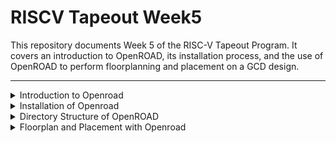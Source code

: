 # RISCV Tapeout Week5

This repository documents Week 5 of the RISC-V Tapeout Program. It covers an introduction to OpenROAD, its installation process, and the use of OpenROAD to perform floorplanning and placement on a GCD design.

---

<details>
<summary>Introduction to Openroad</summary>

## Introduction to Openroad


OpenROAD is an innovative open-source project that aims to revolutionize VLSI digital design by making it more accessible and automated. Its primary goal is to provide a complete RTL-to-GDSII flow that can run autonomously within 24 hours without requiring manual intervention.

### Key Features

1. **Automated Design Flow**
   - Complete RTL to GDSII automation
   - No manual intervention required
   - 24-hour turnaround target

2. **Open Source Benefits**
   - Permissively licensed EDA suite
   - Supports modern design methodologies
   - Enables broader access to IC design capabilities

3. **Advanced Technologies**
   - Integrated machine learning optimization via AutoTuner
   - Cloud computing support through COPILOT
   - Distributed computing capabilities

4. **Community-Driven Development**
   - Active global community
   - Proven track record in successful tapeouts
   - Continuous improvements and updates

### Target Users
- Startups developing custom silicon
- Academic researchers
- Independent engineers
- Companies seeking open-source alternatives

This tool democratizes IC design by removing barriers like:
- High costs of proprietary tools
- Need for specialized expertise
- Limited access to advanced design capabilities



</details>


<details>
<summary>Installation of Openroad</summary>

## Installation of Openroad

This section details the step-by-step process to install OpenROAD and its dependencies.

### Prerequisites
- Linux-based system
- Git
- C++ compiler
- Required packages (will be installed via setup script)

### Installation Steps

1. **Clone the Repository**
   ```bash
   git clone --recursive https://github.com/The-OpenROAD-Project/OpenROAD-flow-scripts
   cd OpenROAD-flow-scripts```


2. **Run setup script**
    ```bash
    sudo ./setup.sh```

![Image](https://github.com/Santosh3672/RISC-V_Tapeout_Programm/blob/main/Week5%3A%20OpenRoad/Image%20W5/W5p1.png)

3. **Build OpenRoad**
    ```bash
    ./build_openroad.sh --local```

  - Builds OpenROAD with local settings
  - Creates build_openroad.log for debugging
  - Check log for any missing dependencies (e.g., cudd package)


![Image](https://github.com/Santosh3672/RISC-V_Tapeout_Programm/blob/main/Week5%3A%20OpenRoad/Image%20W5/W5p2.png)


4. **Verify Installation**
    ```bash
    source ./env.sh
    yosys -help  
    openroad -help``

![Image](https://github.com/Santosh3672/RISC-V_Tapeout_Programm/blob/main/Week5%3A%20OpenRoad/Image%20W5/W5p3.png)

Yosys installation

![Image](https://github.com/Santosh3672/RISC-V_Tapeout_Programm/blob/main/Week5%3A%20OpenRoad/Image%20W5/W5p4.png)
Openroad installation

### Troubleshooting Guide

#### When Missing Packages Are Reported:

1. **Log Review**
   - Check `build_openroad.log` for specific error messages
   - Look for dependency requirements and version conflicts

2. **Installing Dependencies**
   - Install missing packages using system package manager
   - Follow error messages to identify required packages
   - Verify package versions match requirements

3. **Rebuild Process**
   ```bash
   ./build_openroad.sh --clean  # Clean previous build
   ./build_openroad.sh --local  # Rebuild with local settings```

4. **Iterative Resolution**
    - Address each missing dependency
    - Rebuild after installing packages
    - Continue until build completes successfully


</details>

<details>
<summary>Directory Structure of OpenROAD</summary>

## Directory Structure of OpenROAD

### OpenROAD-flow-scripts/

OpenROAD-flow-scripts/  
├── Tools/ # Tools used in the OpenROAD flow  
│ ├── Autotuner # Machine learning optimization module  
│ ├── OpenROAD # Core OpenROAD tool  
│ └── yosys # Logic synthesis tool  
│  
├── Flow/ # RTL to GDSII flow structure  
├── docs/ # OpenROAD documentation  
├── Docker/ # Docker image configurations  
├── Jenkins/ # CI/CD pipeline setup  
├── etc/ # Dependency installer scripts  
└── setup_env.sh # Environment setup script  

### Flow Directory Structure

Flow/  
├── design/ # Design files for different nodes  
├── platform/ # Technology node specific data  
│ ├── libs/ # Library files  
│ ├── lef/ # Layout files  
│ ├── gds/ # Physical layout data  
│ └── drc/ # Design rule check files  
│  
├── scripts/ # RTL to GDS flow scripts  
├── test/ # Test configurations  
├── tutorial/ # Tutorial materials  
├── util/ # Utility scripts  
└── Makefile # Build automation file  



</details>

<details>
<summary>Floorplan and Placement with Openroad</summary>

## Floorplan and Placement with Openroad

### Initial Setup
The design configuration is specified in `flow/Makefile`:
- Design variable: `DESIGN_CONFIG ?= ./designs/nangate45/gcd/config.mk`
- Uses GCD design on nangate45 (45nm open-source PDK)

### Configuration Details (config.mk)
1. **Design Inputs**
   - Design name
   - Verilog files (RTL)
   - Constraints file (.sdc)
2. **Platform Configuration**
   - Platform name: nangate45
3. **Synthesis Parameters**
   - ABC_AREA settings
4. **Floorplan/Placement Inputs**
   - Core utilization
   - PDN TCL file


### Running Logic Synthesis for GSD design on nangate45:
Use following command to run synthesis in the flow directory:  
`make synth`  

![Image](https://github.com/Santosh3672/RISC-V_Tapeout_Programm/blob/main/Week5%3A%20OpenRoad/Image%20W5/W5p5.png)

**Generated Directories:**
- Log/: Contains synthesis logs  
- Reports/: Synthesis reports  
- Results/: Output files for next steps  


![Image](https://github.com/Santosh3672/RISC-V_Tapeout_Programm/blob/main/Week5%3A%20OpenRoad/Image%20W5/W5p6.png)

Synth stattistics for gcd design  

### Executing Floorplan on synth netlist:  

Use command `make floorplan`  

![Image](https://github.com/Santosh3672/RISC-V_Tapeout_Programm/blob/main/Week5%3A%20OpenRoad/Image%20W5/W5p7.png)
![Image](https://github.com/Santosh3672/RISC-V_Tapeout_Programm/blob/main/Week5%3A%20OpenRoad/Image%20W5/W5p8.png)

In log file following subtasks logs are generated:

1. **2_1_floorplan**
   - Initializes design
   - Reads libs and LEF files
   - Checks setup
   - Repairs tie_lo and tie_hi fanout

2. **2_2_floorplan_macro**
   - Handles macro placement
   - Places large macro blocks

3. **2_3_floorplan_tapcell** 
   - Adds tapcells
   - Manages substrate/well connections

4. **2_4_floorplan_pdn**
   - Adds PDN grid
   - Creates power distribution network

These are the subtasks of floorplan.

In the results directory, OpenROAD Database (ODB) files are created for each intermediate step with the same name as the log files. Additionally generated:
- SDC files
- floorplan.tcl
- Final ODB (2_floorplan.odb)

![Image](https://github.com/Santosh3672/RISC-V_Tapeout_Programm/blob/main/Week5%3A%20OpenRoad/Image%20W5/W5p9.png)

To view floorplan in OpenROAD GUI:
```bash
cd results/nangate45/gcd/base/
openroad -gui -db 2_floorplan.odb
```

![Image](https://github.com/Santosh3672/RISC-V_Tapeout_Programm/blob/main/Week5%3A%20OpenRoad/Image%20W5/W5p10.png)

### Executing Placement on Floorplan DB:

Use the command `make place` to execute placement on the floorplan DB.

![Image](https://github.com/Santosh3672/RISC-V_Tapeout_Programm/blob/main/Week5%3A%20OpenRoad/Image%20W5/W5p11.png)
![Image](https://github.com/Santosh3672/RISC-V_Tapeout_Programm/blob/main/Week5%3A%20OpenRoad/Image%20W5/W5p12.png)

### Placement Subtasks and Outputs

1. **3_1_place_gp_skip_io (Global Placement - Skip IO)**
   - Performs initial global placement when IO pins are unplaced
   - Optimizes cell positions before IO pin assignment
   - Generates initial placement database
   ![Global Placement Skip IO](https://github.com/Santosh3672/RISC-V_Tapeout_Programm/blob/main/Week5%3A%20OpenRoad/Image%20W5/W5p13.png)

2. **3_2_place_iop (IO Placement)**
   - Handles IO pin placement if not already completed
   - Places pins around chip periphery
   - Creates database with placed IO pins
   ![IO Placement](https://github.com/Santosh3672/RISC-V_Tapeout_Programm/blob/main/Week5%3A%20OpenRoad/Image%20W5/W5p14.png)

3. **3_3_place_gp (Global Placement with IO)**
   - Executes complete global placement including placed IO pins
   - Optimizes overall cell locations
   - Produces globally placed design database
   ![Global Placement](https://github.com/Santosh3672/RISC-V_Tapeout_Programm/blob/main/Week5%3A%20OpenRoad/Image%20W5/W5p15.png)

4. **3_4_place_resized (Cell Resizing)**
   - Optimizes cell sizes
   - Adds buffers to critical nets
   - Creates resized and buffered design database
   ![Cell Resizing](https://github.com/Santosh3672/RISC-V_Tapeout_Programm/blob/main/Week5%3A%20OpenRoad/Image%20W5/W5p16.png)

5. **3_5_place_dp (Detailed Placement)**
   - Performs final detailed placement
   - Legalizes all cell positions
   - Ensures design rule compliance
   - Generates final placed design database
   ![Detailed Placement](https://github.com/Santosh3672/RISC-V_Tapeout_Programm/blob/main/Week5%3A%20OpenRoad/Image%20W5/W5p17.png)

To view the final placement results:
```bash
cd results/nangate45/gcd/base/
openroad -gui -db 3_place.odb
```

## Conclusion:
In this repository we were able to install openroad-flor_scripts in our system and perform Floorplan and Placement of GCD design at nanogate45 platform.


</details>
